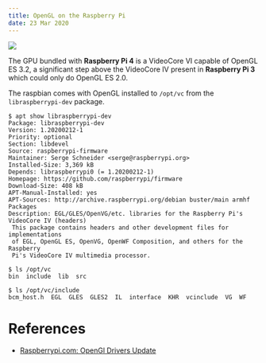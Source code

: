```yaml
---
title: OpenGL on the Raspberry Pi
date: 23 Mar 2020
---
```


![](https://upload.wikimedia.org/wikipedia/en/thumb/3/3f/OpenGL_ES_logo_%28Nov14%29.svg/320px-OpenGL_ES_logo_%28Nov14%29.svg.png)

The GPU bundled with **Raspberry Pi 4** is a VideoCore VI capable of OpenGL ES 3.2, 
a significant step above the VideoCore IV present in **Raspberry Pi 3** which could only do 
OpenGL ES 2.0. 

The raspbian comes with OpenGL installed to `/opt/vc` from the `libraspberrypi-dev` package.

```
$ apt show libraspberrypi-dev
Package: libraspberrypi-dev
Version: 1.20200212-1
Priority: optional
Section: libdevel
Source: raspberrypi-firmware
Maintainer: Serge Schneider <serge@raspberrypi.org>
Installed-Size: 3,369 kB
Depends: libraspberrypi0 (= 1.20200212-1)
Homepage: https://github.com/raspberrypi/firmware
Download-Size: 408 kB
APT-Manual-Installed: yes
APT-Sources: http://archive.raspberrypi.org/debian buster/main armhf Packages
Description: EGL/GLES/OpenVG/etc. libraries for the Raspberry Pi's VideoCore IV (headers)
 This package contains headers and other development files for implementations
 of EGL, OpenGL ES, OpenVG, OpenWF Composition, and others for the Raspberry
 Pi's VideoCore IV multimedia processor.
```

```
$ ls /opt/vc
bin  include  lib  src

$ ls /opt/vc/include
bcm_host.h  EGL  GLES  GLES2  IL  interface  KHR  vcinclude  VG  WF
```

# References

- [Raspberrypi.com: OpenGl Drivers Update](https://www.raspberrypi.org/blog/vc4-and-v3d-opengl-drivers-for-raspberry-pi-an-update/)
